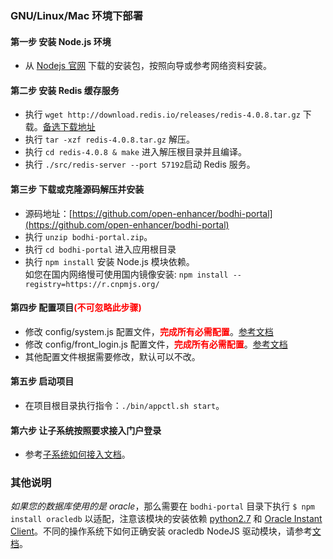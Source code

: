 ### GNU/Linux/Mac 环境下部署

#### 第一步 安装 Node.js 环境
- 从 [Nodejs 官网](https://nodejs.org/en/download/) 下载的安装包，按照向导或参考网络资料安装。

#### 第二步 安装 Redis 缓存服务
- 执行 ``wget http://download.redis.io/releases/redis-4.0.8.tar.gz`` 下载。[备选下载地址](https://pan.baidu.com/s/1H4upEa8597qTJhqeGxTp0A)
- 执行 ``tar -xzf redis-4.0.8.tar.gz`` 解压。
- 执行 ``cd redis-4.0.8 & make`` 进入解压根目录并且编译。
- 执行 ``./src/redis-server --port 57192``启动 Redis 服务。

#### 第三步 下载或克隆源码解压并安装
- 源码地址：[https://github.com/open-enhancer/bodhi-portal](https://github.com/open-enhancer/bodhi-portal)
- 执行 ``unzip bodhi-portal.zip``。
- 执行 ``cd bodhi-portal`` 进入应用根目录
- 执行 ``npm install`` 安装 Node.js 模块依赖。<br>如您在国内网络慢可使用国内镜像安装: ``npm install --registry=https://r.cnpmjs.org/``

#### 第四步 配置项目<b style="color:red">(不可忽略此步骤)</b>
- 修改 config/system.js 配置文件，<b style="color:red">完成所有必需配置</b>。[参考文档](./config_system.md)
- 修改 config/front_login.js 配置文件，<b style="color:red">完成所有必需配置</b>。[参考文档](./config_front_login.md)
- 其他配置文件根据需要修改，默认可以不改。

#### 第五步 启动项目
- 在项目根目录执行指令：``./bin/appctl.sh start``。

#### 第六步 让子系统按照要求接入门户登录
- 参考[子系统如何接入文档](./how_to_access_portal.md)。


### 其他说明
*如果您的数据库使用的是 oracle*，那么需要在 `bodhi-portal` 目录下执行 `$ npm install oracledb` 以适配，注意该模块的安装依赖 [python2.7](https://www.python.org/downloads/) 和 [Oracle Instant Client](http://www.oracle.com/technetwork/database/features/instant-client/index-097480.html)。不同的操作系统下如何正确安装 oracledb NodeJS 驱动模块，请参考[文档](https://github.com/oracle/node-oracledb/blob/master/INSTALL.md#which-instructions-to-follow)。